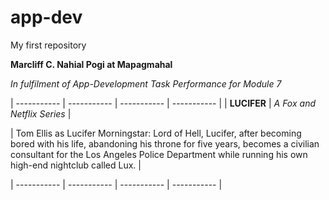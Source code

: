 # app-dev
My first repository

**Marcliff C. Nahial Pogi at Mapagmahal**

*In fulfilment of App-Development Task Performance for Module 7*

| ----------- | ----------- | ----------- | ----------- |
     | **LUCIFER** | *A Fox and Netflix Series* |

| Tom Ellis as Lucifer Morningstar: Lord of Hell, 
Lucifer, after becoming bored with his life, abandoning 
his throne for five years, becomes a civilian consultant
for the Los Angeles Police Department while running his 
own high-end nightclub called Lux. |

| ----------- | ----------- | ----------- | ----------- |

